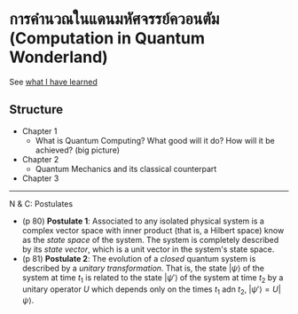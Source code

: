 # การคำนวณในแดนมหัศจรรย์ควอนตัม (Computation in Quantum Wonderland)

See [what I have learned](https://github.com/tatpongkatanyukul/QC)

## Structure
* Chapter 1
  * What is Quantum Computing? What good will it do? How will it be achieved? (big picture) 
* Chapter 2
  * Quantum Mechanics and its classical counterpart
* Chapter 3
  
---

N & C:
Postulates
* (p 80) **Postulate 1**: Associated to any isolated physical system is a complex vector space with inner product (that is, a Hilbert space) know as the _state space_ of the system. The system is completely described by its _state vector_, which is a unit vector in the system's state space.
* (p 81) **Postulate 2**: The evolution of a _closed_ quantum system is described by a _unitary transformation_. That is, the state $|\psi\rangle$ of the system at time $t_1$ is related to the state $|\psi'\rangle$ of the system at time $t_2$ by a unitary operator $U$ which depends only on the times $t_1$ adn $t_2$, $|\psi'\rangle = U |\psi\rangle$.
